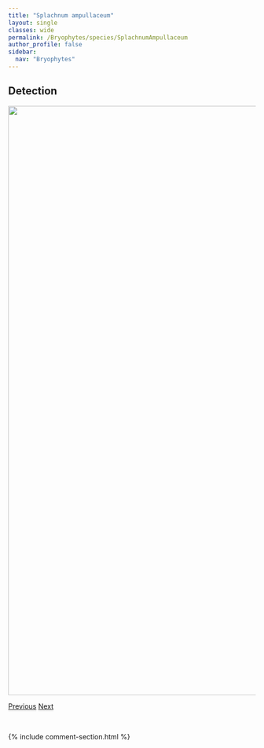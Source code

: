 ```yaml
---
title: "Splachnum ampullaceum"
layout: single
classes: wide
permalink: /Bryophytes/species/SplachnumAmpullaceum
author_profile: false
sidebar:
  nav: "Bryophytes"
---
```


<h2>Detection</h2>

<a href="https://drive.google.com/uc?export=view&id=1qjWwDoroaxiB6sx3Ho73sMRe2B2zL5Im">
<img src="https://drive.google.com/uc?export=view&id=1qjWwDoroaxiB6sx3Ho73sMRe2B2zL5Im" height = "1200" width = "800">
</a>


<a href="/DevelopmentWebsite/Bryophytes/species/SphagnumSubsecundum" class="pagination--pager" title="Sphagnum subsecundum">Previous</a> <a href="/DevelopmentWebsite/Bryophytes/species/SplachnumLuteum" class="pagination--pager" title="Splachnum luteum">Next</a>

<p>&nbsp;</p>

{% include comment-section.html %}
